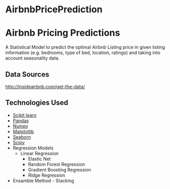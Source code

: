 # AirbnbPricePrediction
# Airbnb Pricing Predictions

A Statistical Model to predict the optimal Airbnb Listing price in given listing information (e.g. bedrooms, type of bed, location, ratings) and taking into account seasonality data.

## Data Sources
http://insideairbnb.com/get-the-data/

## Technologies Used
- [Scikit learn](http://scikit-learn.org/stable)
- [Pandas](http://pandas.pydata.org/)
- [Numpy](http://www.numpy.org/)
- [Matplotlib](http://matplotlib.org/)
- [Seaborn](http://seaborn.pydata.org/)
- [Scipy](https://www.scipy.org/)
- Regression Models
	+ Linear Regression
        + Elastic Net
        + Random Forest Regression
        + Gradient Boosting Regression
        + Ridge Regression
- Ensamble Method
        - Stacking 

